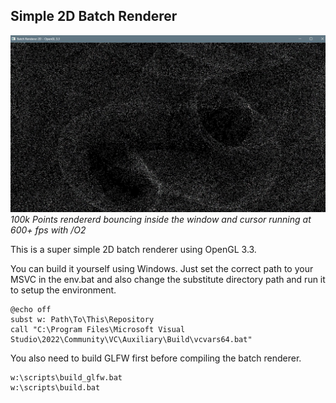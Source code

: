 ## Simple 2D Batch Renderer

![Preview](assets/preview_100k_points.jpeg)
*100k Points rendererd bouncing inside the window and cursor running at 600+ fps with /O2*

This is a super simple 2D batch renderer using OpenGL 3.3.

You can build it yourself using Windows. Just set the correct path to your MSVC in the env.bat and also change the substitute directory path and run it to setup the environment.

```
@echo off
subst w: Path\To\This\Repository
call "C:\Program Files\Microsoft Visual Studio\2022\Community\VC\Auxiliary\Build\vcvars64.bat"
```

You also need to build GLFW first before compiling the batch renderer.

```
w:\scripts\build_glfw.bat
w:\scripts\build.bat
```